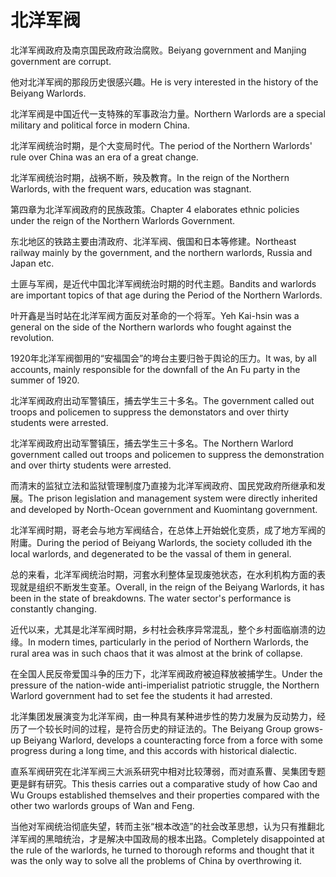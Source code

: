 # 北洋军阀

<p><span class="chinese">北洋军阀政府及南京国民政府政治腐败。</span><span class="english">Beiyang government and Manjing government are corrupt.</span></p>

<p><span class="chinese">他对北洋军阀的那段历史很感兴趣。</span><span class="english">He is very interested in the history of the Beiyang Warlords.</span></p>

<p><span class="chinese">北洋军阀是中国近代一支特殊的军事政治力量。</span><span class="english">Northern Warlords are a special military and political force in modern China.</span></p>

<p><span class="chinese">北洋军阀统治时期，是个大变局时代。</span><span class="english">The period of the Northern Warlords' rule over China was an era of a great change.</span></p>

<p><span class="chinese">北洋军阀统治时期，战祸不断，殃及教育。</span><span class="english">In the reign of the Northern Warlords, with the frequent wars, education was stagnant.</span></p>

<p><span class="chinese">第四章为北洋军阀政府的民族政策。</span><span class="english">Chapter 4 elaborates ethnic policies under the reign of the Northern Warlords Government.</span></p>

<p><span class="chinese">东北地区的铁路主要由清政府、北洋军阀、俄国和日本等修建。</span><span class="english">Northeast railway mainly by the government, and the northern warlords, Russia and Japan etc.</span></p>

<p><span class="chinese">土匪与军阀，是近代中国北洋军阀统治时期的时代主题。</span><span class="english">Bandits and warlords are important topics of that age during the Period of the Northern Warlords.</span></p>

<p><span class="chinese">叶开鑫是当时站在北洋军阀方面反对革命的一个将军。</span><span class="english">Yeh Kai-hsin was a general on the side of the Northern warlords who fought against the revolution.</span></p>

<p><span class="chinese">1920年北洋军阀御用的“安福国会”的垮台主要归咎于舆论的压力。</span><span class="english">It was, by all accounts, mainly responsible for the downfall of the An Fu party in the summer of 1920.</span></p>

<p><span class="chinese">北洋军阀政府出动军警镇压，捕去学生三十多名。</span><span class="english">The government called out troops and policemen to suppress the demonstators and over thirty students were arrested.</span></p>

<p><span class="chinese">北洋军阀政府出动军警镇压，捕去学生三十多名。</span><span class="english">The Northern Warlord government called out troops and policemen to suppress the demonstration and over thirty students were arrested.</span></p>

<p><span class="chinese">而清末的监狱立法和监狱管理制度乃直接为北洋军阀政府、国民党政府所继承和发展。</span><span class="english">The prison legislation and management system were directly inherited and developed by North-Ocean government and Kuomintang government.</span></p>

<p><span class="chinese">北洋军阀时期，哥老会与地方军阀结合，在总体上开始蜕化变质，成了地方军阀的附庸。</span><span class="english">During the period of Beiyang Warlords, the society colluded ith the local warlords, and degenerated to be the vassal of them in general.</span></p>

<p><span class="chinese">总的来看，北洋军阀统治时期，河套水利整体呈现废弛状态，在水利机构方面的表现就是组织不断发生变革。</span><span class="english">Overall, in the reign of the Beiyang Warlords, it has been in the state of breakdowns. The water sector's performance is constantly changing.</span></p>

<p><span class="chinese">近代以来，尤其是北洋军阀时期，乡村社会秩序异常混乱，整个乡村面临崩溃的边缘。</span><span class="english">In modern times, particularly in the period of Northern Warlords, the rural area was in such chaos that it was almost at the brink of collapse.</span></p>

<p><span class="chinese">在全国人民反帝爱国斗争的压力下，北洋军阀政府被迫释放被捕学生。</span><span class="english">Under the pressure of the nation-wide anti-imperialist patriotic struggle, the Northern Warlord government had to set fee the students it had arrested.</span></p>

<p><span class="chinese">北洋集团发展演变为北洋军阀，由一种具有某种进步性的势力发展为反动势力，经历了一个较长时间的过程，是符合历史的辩证法的。</span><span class="english">The Beiyang Group grows-up Beiyang Warlord, develops a counteracting force from a force with some progress during a long time, and this accords with historical dialectic.</span></p>

<p><span class="chinese">直系军阀研究在北洋军阀三大派系研究中相对比较薄弱，而对直系曹、吴集团专题更是鲜有研究。</span><span class="english">This thesis carries out a comparative study of how Cao and Wu Groups established themselves and their properties compared with the other two warlords groups of Wan and Feng.</span></p>

<p><span class="chinese">当他对军阀统治彻底失望，转而主张“根本改造”的社会改革思想，认为只有推翻北洋军阀的黑暗统治，才是解决中国政局的根本出路。</span><span class="english">Completely disappointed at the rule of the warlords, he turned to thorough reforms and thought that it was the only way to solve all the problems of China by overthrowing it.</span></p>

